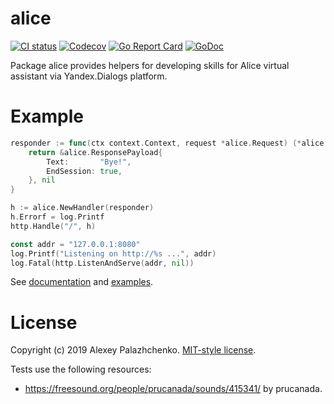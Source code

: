# alice

[![CI status](https://github.com/AlekSi/alice/workflows/CI/badge.svg)](https://github.com/AlekSi/alice/actions)
[![Codecov](https://codecov.io/gh/AlekSi/alice/branch/master/graph/badge.svg)](https://codecov.io/gh/AlekSi/alice)
[![Go Report Card](https://goreportcard.com/badge/github.com/AlekSi/alice)](https://goreportcard.com/report/github.com/AlekSi/alice)
[![GoDoc](https://godoc.org/github.com/AlekSi/alice?status.svg)](https://godoc.org/github.com/AlekSi/alice)

Package alice provides helpers for developing skills for Alice virtual assistant
via Yandex.Dialogs platform.

# Example

```go
responder := func(ctx context.Context, request *alice.Request) (*alice.ResponsePayload, error) {
    return &alice.ResponsePayload{
        Text:       "Bye!",
        EndSession: true,
    }, nil
}

h := alice.NewHandler(responder)
h.Errorf = log.Printf
http.Handle("/", h)

const addr = "127.0.0.1:8080"
log.Printf("Listening on http://%s ...", addr)
log.Fatal(http.ListenAndServe(addr, nil))
```

See [documentation](https://godoc.org/github.com/AlekSi/alice) and [examples](examples).

# License

Copyright (c) 2019 Alexey Palazhchenko. [MIT-style license](LICENSE).

Tests use the following resources:
* https://freesound.org/people/prucanada/sounds/415341/ by prucanada.
